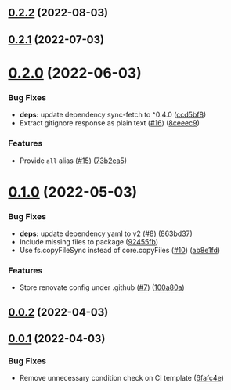## [0.2.2](https://github.com/nandenjin/mrm-preset/compare/v0.2.1...v0.2.2) (2022-08-03)

## [0.2.1](https://github.com/nandenjin/mrm-preset/compare/v0.2.0...v0.2.1) (2022-07-03)

# [0.2.0](https://github.com/nandenjin/mrm-preset/compare/v0.1.0...v0.2.0) (2022-06-03)

### Bug Fixes

- **deps:** update dependency sync-fetch to ^0.4.0 ([ccd5bf8](https://github.com/nandenjin/mrm-preset/commit/ccd5bf8d1a26e05fc0e2e918e451423e947fd961))
- Extract gitignore response as plain text ([#16](https://github.com/nandenjin/mrm-preset/issues/16)) ([8ceeec9](https://github.com/nandenjin/mrm-preset/commit/8ceeec9eccf2b2d5f3b9588c3eb1c46455ba3a68))

### Features

- Provide `all` alias ([#15](https://github.com/nandenjin/mrm-preset/issues/15)) ([73b2ea5](https://github.com/nandenjin/mrm-preset/commit/73b2ea5ef049d8160d6f26cc3399d4d43b273025))

# [0.1.0](https://github.com/nandenjin/mrm-preset/compare/v0.0.2...v0.1.0) (2022-05-03)

### Bug Fixes

- **deps:** update dependency yaml to v2 ([#8](https://github.com/nandenjin/mrm-preset/issues/8)) ([863bd37](https://github.com/nandenjin/mrm-preset/commit/863bd375e3732518d38853b2a81c331f41e0253b))
- Include missing files to package ([92455fb](https://github.com/nandenjin/mrm-preset/commit/92455fb5c78cfa8cb2bc401d125cebf56213b73a))
- Use fs.copyFileSync instead of core.copyFiles ([#10](https://github.com/nandenjin/mrm-preset/issues/10)) ([ab8e1fd](https://github.com/nandenjin/mrm-preset/commit/ab8e1fddcba0dab6340e122ae2fe7f1989ff0f34))

### Features

- Store renovate config under .github ([#7](https://github.com/nandenjin/mrm-preset/issues/7)) ([100a80a](https://github.com/nandenjin/mrm-preset/commit/100a80a17240115faa07e113d5fbdeb3ad287859))

## [0.0.2](https://github.com/nandenjin/mrm-preset/compare/v0.0.1...v0.0.2) (2022-04-03)

## [0.0.1](https://github.com/nandenjin/mrm-preset/compare/v0.0.0...v0.0.1) (2022-04-03)

### Bug Fixes

- Remove unnecessary condition check on CI template ([6fafc4e](https://github.com/nandenjin/mrm-preset/commit/6fafc4ed24799a83edc3f9614a108f4f0b2c7357))
